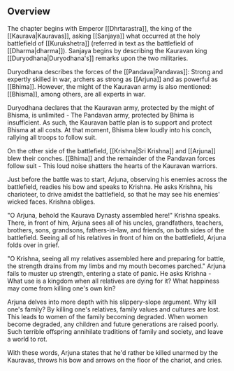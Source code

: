 ## Overview

The chapter begins with Emperor [[Dhrtarastra]], the king of the [[Kaurava|Kauravas]], asking [[Sanjaya]] what occurred at the holy battlefield of [[Kurukshetra]] (referred in text as the battlefield of [[Dharma|dharma]]). Sanjaya begins by describing the Kauravan king [[Duryodhana|Duryodhana's]] remarks upon the two militaries.

Duryodhana describes the forces of the [[Pandava|Pandavas]]: Strong and expertly skilled in war, archers as strong as [[Arjuna]] and as powerful as [[Bhima]]. However, the might of the Kauravan army is also mentioned: [[Bhisma]], among others, are all experts in war.

Duryodhana declares that the Kauravan army, protected by the might of Bhisma, is unlimited - The Pandavan army, protected by Bhima is insufficient. As such, the Kauravan battle plan is to support and protect Bhisma at all costs. At that moment, Bhisma blew loudly into his conch, rallying all troops to follow suit.

On the other side of the battlefield, [[Krishna|Sri Krishna]] and [[Arjuna]] blew their conches. [[Bhima]] and the remainder of the Pandavan forces follow suit - This loud noise shatters the hearts of the Kauravan warriors.

Just before the battle was to start, Arjuna, observing his enemies across the battlefield, readies his bow and speaks to Krishna. He asks Krishna, his charioteer, to drive amidst the battlefield, so that he may see his enemies' wicked faces. Krishna obliges.

"O Arjuna, behold the Kaurava Dynasty assembled here!" Krishna speaks. There, in front of him, Arjuna sees all of his uncles, grandfathers, teachers, brothers, sons, grandsons, fathers-in-law, and friends, on both sides of the battlefield. Seeing all of his relatives in front of him on the battlefield, Arjuna folds over in grief.

"O Krishna, seeing all my relatives assembled here and preparing for battle, the strength drains from my limbs and my mouth becomes parched." Arjuna fails to muster up strength, entering a state of panic. He asks Krishna - What use is a kingdom when all relatives are dying for it? What happiness may come from killing one's own kin?

Arjuna delves into more depth with his slippery-slope argument. Why kill one's family? By killing one's relatives, family values and cultures are lost. This leads to women of the family becoming degraded. When women become degraded, any children and future generations are raised poorly. Such terrible offspring annihilate traditions of family and society, and leave a world to rot.

With these words, Arjuna states that he'd rather be killed unarmed by the Kauravas, throws his bow and arrows on the floor of the chariot, and cries.